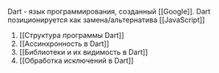 Dart - язык программирования, созданный [[Google]]. Dart позиционируется как замена/альтернатива [[JavaScript]] 

1. [[Структура программы Dart]]
2. [[Ассинхронность в Dart]]
3. [[Библиотеки и их видимость в Dart]]
4. [[Обработка исключений в Dart]]